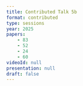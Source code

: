 ```yaml
---
title: Contributed Talk 5b
format: contributed
type: sessions
year: 2025
papers:
    - 83
    - 52
    - 24
    - 60
videoId: null
presentation: null
draft: false
---
```

